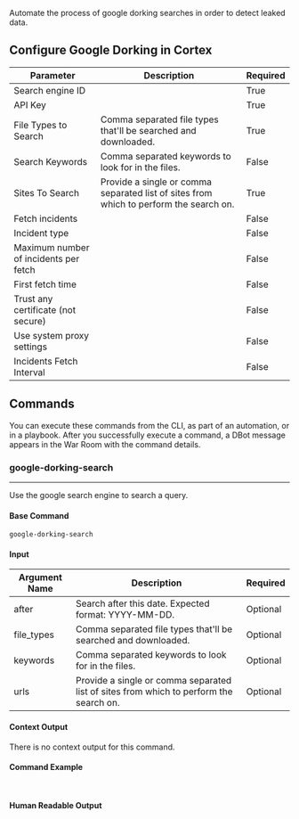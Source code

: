 Automate the process of google dorking searches in order to detect leaked data.

## Configure Google Dorking in Cortex


| **Parameter** | **Description** | **Required** |
| --- | --- | --- |
| Search engine ID |  | True |
| API Key |  | True |
| File Types to Search | Comma separated file types that'll be searched and downloaded. | True |
| Search Keywords | Comma separated keywords to look for in the files. | False |
| Sites To Search | Provide a single or comma separated list of sites from which to perform the search on. | True |
| Fetch incidents |  | False |
| Incident type |  | False |
| Maximum number of incidents per fetch |  | False |
| First fetch time |  | False |
| Trust any certificate (not secure) |  | False |
| Use system proxy settings |  | False |
| Incidents Fetch Interval |  | False |

## Commands

You can execute these commands from the CLI, as part of an automation, or in a playbook.
After you successfully execute a command, a DBot message appears in the War Room with the command details.

### google-dorking-search

***
Use the google search engine to search a query.


#### Base Command

`google-dorking-search`

#### Input

| **Argument Name** | **Description** | **Required** |
| --- | --- | --- |
| after | Search after this date. Expected format: YYYY-MM-DD. | Optional | 
| file_types | Comma separated file types that'll be searched and downloaded. | Optional | 
| keywords | Comma separated keywords to look for in the files. | Optional | 
| urls | Provide a single or comma separated list of sites from which to perform the search on. | Optional | 


#### Context Output

There is no context output for this command.

#### Command Example

``` ```

#### Human Readable Output

